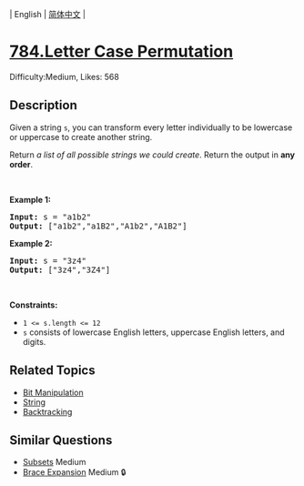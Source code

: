 
| English | [简体中文](problem_zh.md) |

# [784.Letter Case Permutation](https://leetcode.com/problems/letter-case-permutation/)
Difficulty:Medium, Likes: 568

## Description

<p>Given a string <code>s</code>, you&nbsp;can transform every letter individually to be lowercase or uppercase to create another string.</p>

<p>Return <em>a list of all possible strings we could create</em>. Return the output in <strong>any order</strong>.</p>

<p>&nbsp;</p>
<p><strong class="example">Example 1:</strong></p>

<pre>
<strong>Input:</strong> s = &quot;a1b2&quot;
<strong>Output:</strong> [&quot;a1b2&quot;,&quot;a1B2&quot;,&quot;A1b2&quot;,&quot;A1B2&quot;]
</pre>

<p><strong class="example">Example 2:</strong></p>

<pre>
<strong>Input:</strong> s = &quot;3z4&quot;
<strong>Output:</strong> [&quot;3z4&quot;,&quot;3Z4&quot;]
</pre>

<p>&nbsp;</p>
<p><strong>Constraints:</strong></p>

<ul>
	<li><code>1 &lt;= s.length &lt;= 12</code></li>
	<li><code>s</code> consists of lowercase English letters, uppercase English letters, and digits.</li>
</ul>


## Related Topics

- [Bit Manipulation](https://leetcode.com/tag/bit-manipulation/)
- [String](https://leetcode.com/tag/string/)
- [Backtracking](https://leetcode.com/tag/backtracking/)

## Similar Questions

- [Subsets](../subsets/README_EN.md) Medium 
- [Brace Expansion](../brace-expansion/README_EN.md) Medium 🔒
